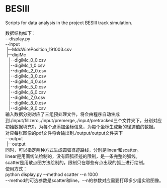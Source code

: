 # BESIII<br>
Scripts for data analysis in the project BESIII track simulation. <br>

数据结构如下：<br>
--display.py<br>
--input<br>
&nbsp;|--MdcWirePosition_191003.csv<br>
&nbsp;|--digiMc<br>
&nbsp;&nbsp;&nbsp;|--digiMc_0_0.csv<br>
&nbsp;&nbsp;&nbsp;|--digiMc_1_0.csv<br>
&nbsp;&nbsp;&nbsp;|--digiMc_2_0.csv<br>
&nbsp;&nbsp;&nbsp;|--digiMc_3_0.csv<br>
&nbsp;&nbsp;&nbsp;|--digiMc_4_0.csv<br>
&nbsp;&nbsp;&nbsp;|--digiMc_5_0.csv<br>
&nbsp;&nbsp;&nbsp;|--digiMc_6_0.csv<br>
&nbsp;&nbsp;&nbsp;|--digiMc_7_0.csv<br>
&nbsp;&nbsp;&nbsp;|--digiMc_8_0.csv<br>
&nbsp;&nbsp;&nbsp;|--digiMc_9_0.csv<br>
输入数据分别对应了三组预处理文件，将会由程序自动生成到./input/fillzero,./input/premerge,./input/pretracked三个文件夹下，分别对应初始数据填充0，为每个点添加坐标信息，为每个坐标生成新的径迹值的数据。<br>
对应每张图像的pdf文件将会输出到./output/output文件夹下<br>
--output<br>
&nbsp;|--output<br>
同时，可以指定两种方式生成圆弧径迹路线，分别是linear和scatter。<br>
linear是用画线法绘制的，没有圆弧径迹的限制，是一条完整的弧线。<br>
scatter是用散点图方法绘制的，限制只在哪些有点出现的弧上进行绘制。<br>
使用方式：<br>
python display.py --method scatter --n 1000<br>
--method的可选参数是scatter和line，--n的参数对应需要打印多少组实验图像。
